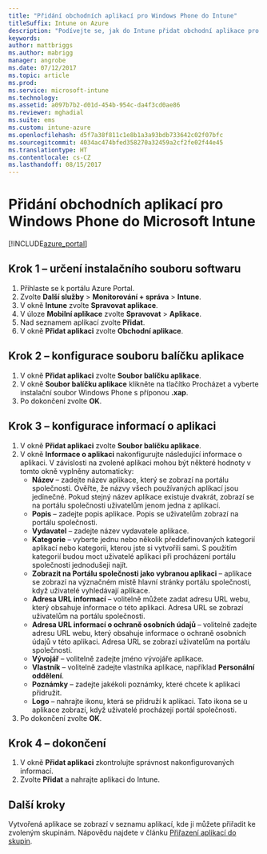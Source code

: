 ```yaml
---
title: "Přidání obchodních aplikací pro Windows Phone do Intune"
titleSuffix: Intune on Azure
description: "Podívejte se, jak do Intune přidat obchodní aplikace pro Windows Phone."
keywords: 
author: mattbriggs
ms.author: mabrigg
manager: angrobe
ms.date: 07/12/2017
ms.topic: article
ms.prod: 
ms.service: microsoft-intune
ms.technology: 
ms.assetid: a097b7b2-d01d-454b-954c-da4f3cd0ae86
ms.reviewer: mghadial
ms.suite: ems
ms.custom: intune-azure
ms.openlocfilehash: d5f7a38f811c1e8b1a3a93bdb733642c02f07bfc
ms.sourcegitcommit: 4034ac474bfed358270a32459a2cf2fe02f44e45
ms.translationtype: HT
ms.contentlocale: cs-CZ
ms.lasthandoff: 08/15/2017
---
```

# <a name="how-to-add-windows-phone-line-of-business-lob-apps-to-microsoft-intune"></a>Přidání obchodních aplikací pro Windows Phone do Microsoft Intune

[!INCLUDE[azure_portal](./includes/azure_portal.md)]


## <a name="step-1---specify-the-software-setup-file"></a>Krok 1 – určení instalačního souboru softwaru

1. Přihlaste se k portálu Azure Portal.
2. Zvolte **Další služby** > **Monitorování + správa** > **Intune**.
3. V okně **Intune** zvolte **Spravovat aplikace**.
4. V úloze **Mobilní aplikace** zvolte **Spravovat** > **Aplikace**.
5. Nad seznamem aplikací zvolte **Přidat**.
6. V okně **Přidat aplikaci** zvolte **Obchodní aplikace**.

## <a name="step-2---configure-the-app-package-file"></a>Krok 2 – konfigurace souboru balíčku aplikace

1. V okně **Přidat aplikaci** zvolte **Soubor balíčku aplikace**.
2. V okně **Soubor balíčku aplikace** klikněte na tlačítko Procházet a vyberte instalační soubor Windows Phone s příponou **.xap**.
3. Po dokončení zvolte **OK**.


## <a name="step-3---configure-app-information"></a>Krok 3 – konfigurace informací o aplikaci

1. V okně **Přidat aplikaci** zvolte **Soubor balíčku aplikace**.
2. V okně **Informace o aplikaci** nakonfigurujte následující informace o aplikaci. V závislosti na zvolené aplikaci mohou být některé hodnoty v tomto okně vyplněny automaticky:
    - **Název** – zadejte název aplikace, který se zobrazí na portálu společnosti. Ověřte, že názvy všech používaných aplikací jsou jedinečné. Pokud stejný název aplikace existuje dvakrát, zobrazí se na portálu společnosti uživatelům jenom jedna z aplikací.
    - **Popis** – zadejte popis aplikace. Popis se uživatelům zobrazí na portálu společnosti.
    - **Vydavatel** – zadejte název vydavatele aplikace.
    - **Kategorie** – vyberte jednu nebo několik předdefinovaných kategorií aplikací nebo kategorii, kterou jste si vytvořili sami. S použitím kategorií budou moct uživatelé aplikaci při procházení portálu společnosti jednodušeji najít.
    - **Zobrazit na Portálu společnosti jako vybranou aplikaci** – aplikace se zobrazí na význačném místě hlavní stránky portálu společnosti, když uživatelé vyhledávají aplikace.
    - **Adresa URL informací** – volitelně můžete zadat adresu URL webu, který obsahuje informace o této aplikaci. Adresa URL se zobrazí uživatelům na portálu společnosti.
    - **Adresa URL informací o ochraně osobních údajů** – volitelně zadejte adresu URL webu, který obsahuje informace o ochraně osobních údajů v této aplikaci. Adresa URL se zobrazí uživatelům na portálu společnosti.
    - **Vývojář** – volitelně zadejte jméno vývojáře aplikace.
    - **Vlastník** – volitelně zadejte vlastníka aplikace, například **Personální oddělení**.
    - **Poznámky** – zadejte jakékoli poznámky, které chcete k aplikaci přidružit.
    - **Logo** – nahrajte ikonu, která se přidruží k aplikaci. Tato ikona se u aplikace zobrazí, když uživatelé procházejí portál společnosti.
3. Po dokončení zvolte **OK**.

## <a name="step-4---finish-up"></a>Krok 4 – dokončení

1. V okně **Přidat aplikaci** zkontrolujte správnost nakonfigurovaných informací.
2. Zvolte **Přidat** a nahrajte aplikaci do Intune.

## <a name="next-steps"></a>Další kroky

Vytvořená aplikace se zobrazí v seznamu aplikací, kde ji můžete přiřadit ke zvoleným skupinám. Nápovědu najdete v článku [Přiřazení aplikací do skupin](apps-deploy.md).
